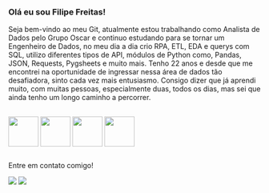 ### Olá eu sou Filipe Freitas!

Seja bem-vindo ao meu Git, atualmente estou trabalhando como Analista de Dados pelo Grupo Oscar e continuo estudando para se tornar um Engenheiro de Dados, no meu dia a dia crio RPA, ETL, EDA e querys com SQL, utilizo diferentes tipos de API, módulos de Python como, Pandas, JSON, Requests, Pygsheets e muito mais. Tenho 22 anos e desde que me encontrei na oportunidade de ingressar nessa área de dados tão desafiadora, sinto cada vez mais entusiasmo. Consigo dizer que já aprendi muito, com muitas pessoas, especialmente duas, todos os dias, mas sei que ainda tenho um longo caminho a percorrer. 

##

<div style="display: inline_block"<br>
    <img align="center" height="60" width="60" src="https://cdn.jsdelivr.net/gh/devicons/devicon/icons/python/python-original-wordmark.svg" />
     <img align="center" height="60" width="60"  src="https://cdn.jsdelivr.net/gh/devicons/devicon/icons/jupyter/jupyter-original-wordmark.svg" />
     <img align="center" height="60" width="60" src="https://cdn.jsdelivr.net/gh/devicons/devicon/icons/pandas/pandas-original.svg" />
    <img align="center" height="60" width="60" src="https://cdn.jsdelivr.net/gh/devicons/devicon/icons/postgresql/postgresql-original-wordmark.svg"/>    
  
</div>

##

Entre em contato comigo!
<div>
      <a href="https://www.linkedin.com/in/filipe-jos%C3%A9-de-freitas-carvalho-9652891b1/" target="_blank"><img src="https://img.shields.io/badge/LinkedIn-0077B5?style=for-the-badge&logo=linkedin&logoColor=white" target="_blank"></a>
      <a href="mailto:josefilipe602@gmail.com" target="_blank"><img src="https://img.shields.io/badge/Gmail-D14836?style=for-the-badge&logo=gmail&logoColor=white" target="_blank"></a>
</div>

##



